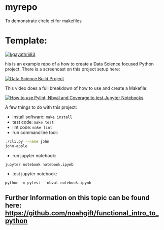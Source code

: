# myrepo
To demonstrate circle ci for makefiles 

# Template:
[![kgayathrii83](https://circleci.com/gh/kgayathrii83/myrepo.svg?style=svg)](https://app.circleci.com/pipelines/github/kgayathrii83/myrepo)

his is an example repo of a how to create a Data Science focused Python project.
There is a screencast on this project setup here:

[![Data Science Build Project](http://img.youtube.com/vi/xYX7n5bZw-w/0.jpg)](http://www.youtube.com/watch?v=xYX7n5bZw-w)

This video does a full breakdown of how to use and create a Makefile:

[![How to use Pylint, Nbval and Coverage to test Jupyter Notebooks](https://img.youtube.com/vi/ABaPWYF_Tl8/0.jpg)](https://www.youtube.com/watch?v=ABaPWYF_Tl8)


A few things to do with this project:

* install software: ```make install```
* test code: ```make test```
* lint code: ```make lint```
* run commandline tool:  

```bash
./cli.py --name john 
john-apple
```

* run jupyter notebook:

```
jupyter notebook notebook.ipynb
```

* test jupyter notebook:

```
python -m pytest --nbval notebook.ipynb
```

## Further Information on this topic can be found here:  https://github.com/noahgift/functional_intro_to_python